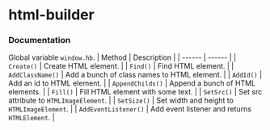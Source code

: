 # html-builder

### Documentation
Global variable `window.hb`.
| Method | Description |
| ------ | ------ |
| `Create()` | Create HTML element. |
| `Find()` | Find HTML element. |
| `AddClassName()` | Add a bunch of class names to HTML element. |
| `AddId()` | Add an id to HTML element. |
| `AppendChilds()` | Append a bunch of HTML elements. |
| `Fill()` | Fill HTML element with some text. |
| `SetSrc()` | Set src attribute to `HTMLImageElement`. |
| `SetSize()` | Set width and height to `HTMLImageElement`. |
| `AddEventListener()` | Add event listener and returns `HTMLElement`. |